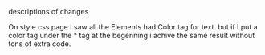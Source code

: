 descriptions of changes 

On style.css page I saw all the Elements had Color tag for text. but if I put a color tag under the * tag at the begenning i achive the same result without tons of extra code.